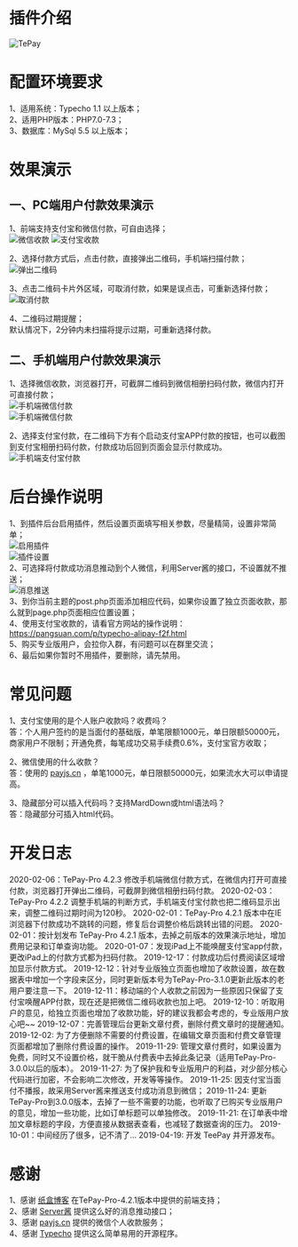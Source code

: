 # 插件介绍

![TePay](/media/TePay.png)  

# 配置环境要求  

1、适用系统：Typecho 1.1 以上版本；  
2、适用PHP版本：PHP7.0-7.3；  
3、数据库：MySql 5.5 以上版本；  

# 效果演示 

## 一、PC端用户付款效果演示 
1、前端支持支付宝和微信付款，可自由选择；  
![微信收款](/media/tepay-front-11.png)
![支付宝收款](/media/tepay-front-12.png)  

2、选择付款方式后，点击付款，直接弹出二维码，手机端扫描付款；  
![弹出二维码](/media/tepay-front-2.png)  

3、点击二维码卡片外区域，可取消付款，如果是误点击，可重新选择付款；  
![取消付款](/media/tepay-front-3.png)  

4、二维码过期提醒；  
默认情况下，2分钟内未扫描将提示过期，可重新选择付款。

## 二、手机端用户付款效果演示  
1、选择微信收款，浏览器打开，可截屏二维码到微信相册扫码付款，微信内打开可直接付款；  
![手机端微信付款](/media/mobile-payjs-1.png)  
![手机端微信付款](/media/mobile-payjs-2.png)

2、选择支付宝付款，在二维码下方有个启动支付宝APP付款的按钮，也可以截图到支付宝相册扫码付款，付款成功后回到页面会显示付款成功。    
![手机端支付宝付款](/media/tepay-front-4.png)  


# 后台操作说明 

1、到插件后台启用插件，然后设置页面填写相关参数，尽量精简，设置非常简单；    
![启用插件](/media/tepay-front-5.png)   
![插件设置](/media/tepay-front-6.png)   
2、可选择将付款成功消息推动到个人微信，利用Server酱的接口，不设置就不推送；    
![消息推送](/media/tepay-front-7.png)  
3、到你当前主题的post.php页面添加相应代码，如果你设置了独立页面收款，那么就到page.php页面相应位置设置；   
4、使用支付宝收款的，请看官方网站的操作说明：https://pangsuan.com/p/typecho-alipay-f2f.html   
5、购买专业版用户，会拉你入群，有问题可以在群里交流；  
6、最后如果你暂时不用插件，要删除，请先禁用。  


# 常见问题

1、支付宝使用的是个人账户收款吗？收费吗？  
答：个人用户签约的是当面付的基础版，单笔限额1000元，单日限额50000元，商家用户不限制；开通免费，每笔成功交易手续费0.6%，支付宝官方收取；  

2、微信使用的什么收款？  
答：使用的 [payjs.cn](https://payjs.cn/ref/zgpnbd) ，单笔1000元，单日限额50000元，如果流水大可以申请提高。  

3、隐藏部分可以插入代码吗？支持MardDown或html语法吗？  
答：隐藏部分可插入html代码。


# 开发日志

2020-02-06：TePay-Pro 4.2.3 修改手机端微信付款方式，在微信内打开可直接付款，浏览器打开弹出二维码，可截屏到微信相册扫码付款。
2020-02-03：TePay-Pro 4.2.2 调整手机端的判断方式，手机端支付宝付款也把二维码显示出来，调整二维码过期时间为120秒。
2020-02-01：TePay-Pro 4.2.1 版本中在IE浏览器下付款成功不跳转的问题，修复后台调整价格后跳转出错的问题。
2020-02-01：按计划发布 TePay-Pro 4.2.1 版本，去掉之前版本的效果演示地址，增加费用记录和订单查询功能。
2020-01-07：发现iPad上不能唤醒支付宝app付款，更改iPad上的付款方式都为扫码付款。
2019-12-17：付款成功后付费阅读区域增加显示付款方式。
2019-12-12：针对专业版独立页面也增加了收款设置，故在数据表中增加一个字段来区分，同时更新版本号为TePay-Pro-3.1.0更新此版本的老用户要注意一下。
2019-12-11：移动端的个人收款之前因为一些原因只保留了支付宝唤醒APP付款，现在还是把微信二维码收款也加上吧。
2019-12-10：听取用户的意见，给独立页面也增加了收款功能，好的建议我都会考虑的，专业版用户放心吧~~
2019-12-07：完善管理后台更新文章付费，删除付费文章时的提醒通知。
2019-12-02: 为了方便删除不需要的付费设置，在编辑文章页面和付费文章管理页面都增加了删除付费设置的操作。
2019-11-29: 管理文章付费时，如果设置为免费，同时又不设置价格，就干脆从付费表中去掉此条记录（适用TePay-Pro-3.0.0以后的版本）。
2019-11-27: 为了保护我和专业版用户的利益，对少部分核心代码进行加密，不会影响二次修改，开发等等操作。
2019-11-25: 因支付宝当面付不播报，故采用Server酱来推送支付成功消息到微信；
2019-11-24: 更新TePay-Pro到3.0.0版本，去掉了一些不需要的功能，也听取了已购买专业版用户的意见，增加一些功能，比如订单标题可以单独修改。
2019-11-21: 在订单表中增加文章标题的字段，方便直接从数据表查看，也减轻了数据查询的压力。
2019-10-01：中间经历了很多，记不清了...
2019-04-19: 开发 TeePay 并开源发布。


# 感谢

1、感谢 [纸盒博客](https://zhebk.cn) 在TePay-Pro-4.2.1版本中提供的前端支持；  
2、感谢 [Server酱](https://sc.ftqq.com) 提供这么好的消息推动接口；  
3、感谢 [payjs.cn](https://payjs.cn/ref/zgpnbd) 提供的微信个人收款服务；  
4、感谢 [Typecho](https://typecho.org) 提供这么简单易用的开源程序。




